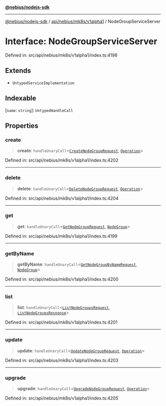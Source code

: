 [**@nebius/nodejs-sdk**](../../../../../README.md)

---

[@nebius/nodejs-sdk](../../../../../README.md) / [api/nebius/mk8s/v1alpha1](../README.md) / NodeGroupServiceServer

# Interface: NodeGroupServiceServer

Defined in: src/api/nebius/mk8s/v1alpha1/index.ts:4198

## Extends

- `UntypedServiceImplementation`

## Indexable

\[`name`: `string`\]: `UntypedHandleCall`

## Properties

### create

> **create**: `handleUnaryCall`\<[`CreateNodeGroupRequest`](CreateNodeGroupRequest.md), [`Operation`](../../../common/v1alpha1/interfaces/Operation.md)\>

Defined in: src/api/nebius/mk8s/v1alpha1/index.ts:4202

---

### delete

> **delete**: `handleUnaryCall`\<[`DeleteNodeGroupRequest`](DeleteNodeGroupRequest.md), [`Operation`](../../../common/v1alpha1/interfaces/Operation.md)\>

Defined in: src/api/nebius/mk8s/v1alpha1/index.ts:4204

---

### get

> **get**: `handleUnaryCall`\<[`GetNodeGroupRequest`](GetNodeGroupRequest.md), [`NodeGroup`](NodeGroup.md)\>

Defined in: src/api/nebius/mk8s/v1alpha1/index.ts:4199

---

### getByName

> **getByName**: `handleUnaryCall`\<[`GetNodeGroupByNameRequest`](GetNodeGroupByNameRequest.md), [`NodeGroup`](NodeGroup.md)\>

Defined in: src/api/nebius/mk8s/v1alpha1/index.ts:4200

---

### list

> **list**: `handleUnaryCall`\<[`ListNodeGroupsRequest`](ListNodeGroupsRequest.md), [`ListNodeGroupsResponse`](ListNodeGroupsResponse.md)\>

Defined in: src/api/nebius/mk8s/v1alpha1/index.ts:4201

---

### update

> **update**: `handleUnaryCall`\<[`UpdateNodeGroupRequest`](UpdateNodeGroupRequest.md), [`Operation`](../../../common/v1alpha1/interfaces/Operation.md)\>

Defined in: src/api/nebius/mk8s/v1alpha1/index.ts:4203

---

### upgrade

> **upgrade**: `handleUnaryCall`\<[`UpgradeNodeGroupRequest`](UpgradeNodeGroupRequest.md), [`Operation`](../../../common/v1alpha1/interfaces/Operation.md)\>

Defined in: src/api/nebius/mk8s/v1alpha1/index.ts:4205
